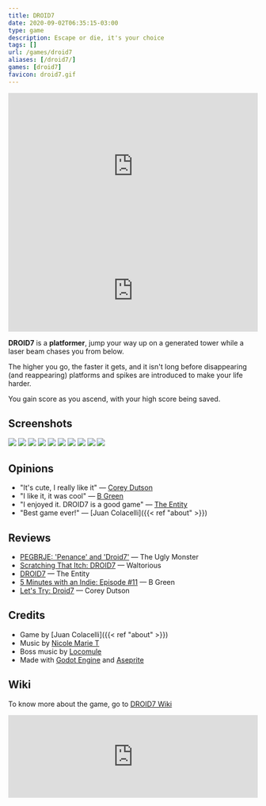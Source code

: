 ```yaml
---
title: DROID7
date: 2020-09-02T06:35:15-03:00
type: game
description: Escape or die, it's your choice
tags: []
url: /games/droid7
aliases: [/droid7/]
games: [droid7]
favicon: droid7.gif
---
```

<iframe width="100%" height="315" src="https://www.youtube-nocookie.com/embed/UJT3lccVWHk" title="YouTube video player" frameborder="0" allow="accelerometer; autoplay; clipboard-write; encrypted-media; gyroscope; picture-in-picture" allowfullscreen></iframe>

<iframe src="https://itch.io/embed/570980?linkback=true&amp;bg_color=16171a&amp;fg_color=fafdff&amp;link_color=ff2674&amp;border_color=222" width="100%" height="167" frameborder="0"><a href="https://juancolacelli.itch.io/droid7">DROID7 by Juan Colacelli</a></iframe>

**DROID7** is a **platformer**, jump your way up on a generated tower while a laser beam chases you from below.

The higher you go, the faster it gets, and it isn't long before disappearing (and reappearing) platforms and spikes are introduced to make your life harder.

You gain score as you ascend, with your high score being saved.

## Screenshots

[<img class="thumbnail" src="screenshots/01.png">](screenshots/01.png)
[<img class="thumbnail" src="screenshots/02.png">](screenshots/02.png)
[<img class="thumbnail" src="screenshots/01.png">](screenshots/03.png)
[<img class="thumbnail" src="screenshots/04.png">](screenshots/04.png)
[<img class="thumbnail" src="screenshots/05.png">](screenshots/05.png)
[<img class="thumbnail" src="screenshots/06.png">](screenshots/06.png)
[<img class="thumbnail" src="screenshots/07.png">](screenshots/07.png)
[<img class="thumbnail" src="screenshots/08.png">](screenshots/08.png)
[<img class="thumbnail" src="screenshots/09.png">](screenshots/09.png)
[<img class="thumbnail" src="screenshots/10.png">](screenshots/10.png)

## Opinions

- "It's cute, I really like it" — [Corey Dutson](https://twitter.com/cdutson)
- "I like it, it was cool" — [B Green](https://twitter.com/Bgreaterthan)
- "I enjoyed it. DROID7 is a good game" — [The Entity](http://the-entity.net/)
- "Best game ever!" — [Juan Colacelli]({{< ref "about" >}})

## Reviews

- [PEGBRJE: 'Penance' and 'Droid7'](https://medium.com/theuglymonster/pegbrje-penance-and-droid7-54d41d19a825) — The Ugly Monster
- [Scratching That Itch: DROID7](https://waltoriouswritesaboutgames.com/2022/07/15/scratching-that-itch-droid7/) — Waltorious
- [DROID7](http://bundlescratching.the-entity.net/droid7) — The Entity
- [5 Minutes with an Indie: Episode #11](https://www.youtube.com/watch?v=n0q1kuzXhkg) — B Green
- [Let's Try: Droid7](https://www.youtube.com/watch?v=NxHDMtXUAwM) — Corey Dutson

## Credits

- Game by [Juan Colacelli]({{< ref "about" >}})
- Music by [Nicole Marie T](https://twitter.com/musicvsartstuff)
- Boss music by [Locomule](https://opengameart.org/users/locomule)
- Made with [Godot Engine](https://godotengine.org) and [Aseprite](https://aseprite.org)

## Wiki

To know more about the game, go to [DROID7 Wiki](wiki)

<iframe src="https://itch.io/embed/570980?linkback=true&amp;bg_color=16171a&amp;fg_color=fafdff&amp;link_color=ff2674&amp;border_color=222" width="100%" height="167" frameborder="0"><a href="https://juancolacelli.itch.io/droid7">DROID7 by Juan Colacelli</a></iframe>

